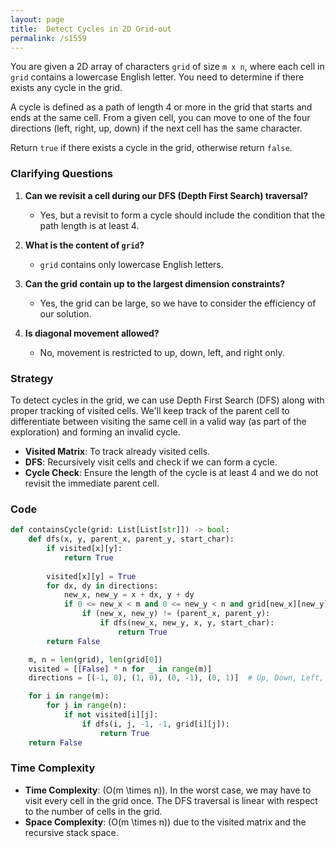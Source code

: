 ```yaml
---
layout: page
title:  Detect Cycles in 2D Grid-out
permalink: /s1559
---
```


You are given a 2D array of characters `grid` of size `m x n`, where each cell in `grid` contains a lowercase English letter. You need to determine if there exists any cycle in the grid.

A cycle is defined as a path of length 4 or more in the grid that starts and ends at the same cell. From a given cell, you can move to one of the four directions (left, right, up, down) if the next cell has the same character.

Return `true` if there exists a cycle in the grid, otherwise return `false`.

### Clarifying Questions

1. **Can we revisit a cell during our DFS (Depth First Search) traversal?**
   - Yes, but a revisit to form a cycle should include the condition that the path length is at least 4.

2. **What is the content of `grid`?**
   - `grid` contains only lowercase English letters.

3. **Can the grid contain up to the largest dimension constraints?**
   - Yes, the grid can be large, so we have to consider the efficiency of our solution.

4. **Is diagonal movement allowed?**
   - No, movement is restricted to up, down, left, and right only.

### Strategy

To detect cycles in the grid, we can use Depth First Search (DFS) along with proper tracking of visited cells. We'll keep track of the parent cell to differentiate between visiting the same cell in a valid way (as part of the exploration) and forming an invalid cycle.

- **Visited Matrix**: To track already visited cells.
- **DFS**: Recursively visit cells and check if we can form a cycle.
- **Cycle Check**: Ensure the length of the cycle is at least 4 and we do not revisit the immediate parent cell.

### Code

```python
def containsCycle(grid: List[List[str]]) -> bool:
    def dfs(x, y, parent_x, parent_y, start_char):
        if visited[x][y]:
            return True
        
        visited[x][y] = True
        for dx, dy in directions:
            new_x, new_y = x + dx, y + dy
            if 0 <= new_x < m and 0 <= new_y < n and grid[new_x][new_y] == start_char:
                if (new_x, new_y) != (parent_x, parent_y):
                    if dfs(new_x, new_y, x, y, start_char):
                        return True
        return False

    m, n = len(grid), len(grid[0])
    visited = [[False] * n for _ in range(m)]
    directions = [(-1, 0), (1, 0), (0, -1), (0, 1)]  # Up, Down, Left, Right

    for i in range(m):
        for j in range(n):
            if not visited[i][j]:
                if dfs(i, j, -1, -1, grid[i][j]):
                    return True
    return False
```

### Time Complexity

- **Time Complexity**: \(O(m \times n)\). In the worst case, we may have to visit every cell in the grid once. The DFS traversal is linear with respect to the number of cells in the grid.
- **Space Complexity**: \(O(m \times n)\) due to the visited matrix and the recursive stack space.